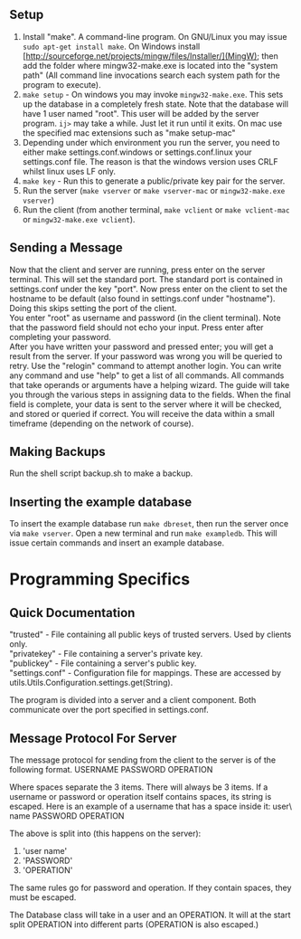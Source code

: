 ## Setup ##
1. Install "make". A command-line program. On GNU/Linux you may issue `sudo apt-get install make`. On Windows install [http://sourceforge.net/projects/mingw/files/Installer/](MingW); then add the folder where mingw32-make.exe is located into the "system path" (All command line invocations search each system path for the program to execute).
2. `make setup` - On windows you may invoke `mingw32-make.exe`. This sets up the database in a completely fresh state. Note that the database will have 1 user named "root". This user will be added by the server program. `ij>` may take a while. Just let it run until it exits. On mac use the specified mac extensions such as "make setup-mac"
3. Depending under which environment you run the server, you need to either make settings.conf.windows or settings.conf.linux your settings.conf file. The reason is that the windows version uses CRLF whilst linux uses LF only.
4. `make key` - Run this to generate a public/private key pair for the server.
5. Run the server (`make vserver` or `make vserver-mac` or `mingw32-make.exe vserver`)
6. Run the client (from another terminal, `make vclient` or `make vclient-mac` or `mingw32-make.exe vclient`).

## Sending a Message ##
Now that the client and server are running, press enter on the server terminal. This will set the standard port. The standard port is contained in settings.conf under the key "port". Now press enter on the client to set the hostname to be default (also found in settings.conf under "hostname"). Doing this skips setting the port of the client.  
You enter "root" as username and password (in the client terminal). Note that the password field should not echo your input. Press enter after completing your password.  
After you have written your password and pressed enter; you will get a result from the server. If your password was wrong you will be queried to retry. Use the "relogin" command to attempt another login. You can write any command and use "help" to get a list of all commands. All commands that take operands or arguments have a helping wizard. The guide will take you through the various steps in assigning data to the fields. When the final field is complete, your data is sent to the server where it will be checked, and stored or queried if correct. You will receive the data within a small timeframe (depending on the network of course).

## Making Backups ##
Run the shell script backup.sh to make a backup.

## Inserting the example database ##
To insert the example database run `make dbreset`, then run the server once via `make vserver`. Open a new terminal and run `make exampledb`. This will issue certain commands and insert an example database.

# Programming Specifics #

## Quick Documentation ##

"trusted" - File containing all public keys of trusted servers. Used by clients only.  
"privatekey" - File containing a server's private key.  
"publickey" - File containing a server's public key.  
"settings.conf" - Configuration file for mappings. These are accessed by utils.Utils.Configuration.settings.get(String).  

The program is divided into a server and a client component. Both communicate over the port specified in settings.conf.

## Message Protocol For Server ##
The message protocol for sending from the client to the server is of the following format.
USERNAME PASSWORD OPERATION

Where spaces separate the 3 items. There will always be 3 items. If a username or password or operation itself contains spaces, its string is escaped. Here is an example of a username that has a space inside it:
user\ name PASSWORD OPERATION

The above is split into (this happens on the server):
1) 'user name'
2) 'PASSWORD'
3) 'OPERATION'

The same rules go for password and operation. If they contain spaces, they must be escaped.

The Database class will take in a user and an OPERATION. It will at the start split OPERATION into different parts (OPERATION is also escaped.)
